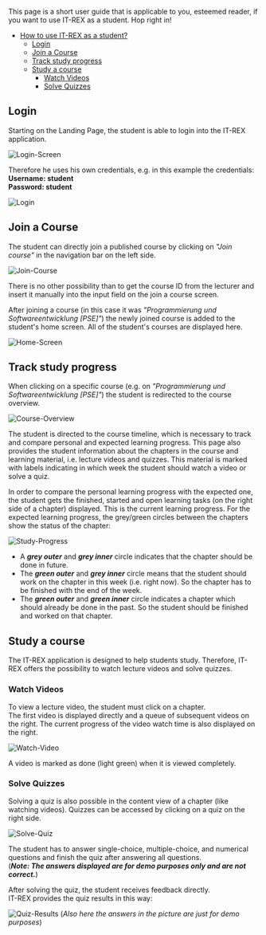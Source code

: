 This page is a short user guide that is applicable to you, esteemed reader, if you want to use IT-REX as a student. Hop right in!

- [How to use IT-REX as a student?](#how-to-use-it-rex-as-a-student)
  - [Login](#login)
  - [Join a Course](#join-a-course)
  - [Track study progress](#track-study-progress)
  - [Study a course](#study-a-course)
    - [Watch Videos](#watch-videos)
    - [Solve Quizzes](#solve-quizzes)

## Login

Starting on the Landing Page, the student is able to login into the IT-REX application.

![Login-Screen](./Images/Student-Perspective/Login-Screen.png)

Therefore he uses his own credentials, e.g. in this example the credentials: <br/>
**Username: student** <br/>
**Password: student**

![Login](./Images/Student-Perspective/Login.png)

## Join a Course

The student can directly join a published course by clicking on _"Join course"_ in the navigation bar on the left side.

![Join-Course](./Images/Student-Perspective/Join-Course.png)

There is no other possibility than to get the course ID from the lecturer and insert it manually into the input field on the join a course screen. <br/>

After joining a course (in this case it was _"Programmierung und Softwareentwicklung [PSE]"_) the newly joined course is added to the student's home screen. All of the student's courses are displayed here.

![Home-Screen](./Images/Student-Perspective/Home-Screen.png)

## Track study progress

When clicking on a specific course (e.g. on _"Programmierung und Softwareentwicklung [PSE]"_) the student is redirected to the course overview.

![Course-Overview](./Images/Student-Perspective/Course-Overview.png)

The student is directed to the course timeline, which is necessary to track and compare personal and expected learning progress. This page also provides the student information about the chapters in the course and learning material, i.e. lecture videos and quizzes. This material is marked with labels indicating in which week the student should watch a video or solve a quiz. <br/>

In order to compare the personal learning progress with the expected one, the student gets the finished, started and open learning tasks (on the right side of a chapter) displayed. This is the current learning progress. For the expected learning progress, the grey/green circles between the chapters show the status of the chapter:

![Study-Progress](./Images/Student-Perspective/Study-Progress.png)

- A _**grey outer**_ and _**grey inner**_ circle indicates that the chapter should be done in future. <br/>
- The _**green outer**_ and _**grey inner**_ circle means that the student should work on the chapter in this week (i.e. right now). So the chapter has to be finished with the end of the week. <br/>
- The _**green outer**_ and _**green inner**_ circle indicates a chapter which should already be done in the past. So the student should be finished and worked on that chapter. 

## Study a course

The IT-REX application is designed to help students study. Therefore, IT-REX offers the possibility to watch lecture videos and solve quizzes.

### Watch Videos

To view a lecture video, the student must click on a chapter. <br/>
The first video is displayed directly and a queue of subsequent videos on the right. The current progress of the video watch time is also displayed on the right.

![Watch-Video](./Images/Student-Perspective/Watch-Video.png)

A video is marked as done (light green) when it is viewed completely.

### Solve Quizzes

Solving a quiz is also possible in the content view of a chapter (like watching videos). Quizzes can be accessed by clicking on a quiz on the right side.

![Solve-Quiz](./Images/Student-Perspective/Solve-Quiz.png)

The student has to answer single-choice, multiple-choice, and numerical questions and finish the quiz after answering all questions. <br/>
(**_Note: The answers displayed are for demo purposes only and are not correct._**) <br/>

After solving the quiz, the student receives feedback directly. <br/>
IT-REX provides the quiz results in this way:

![Quiz-Results](./Images/Student-Perspective/Quiz-Results.png)
(_Also here the answers in the picture are just for demo purposes_)

